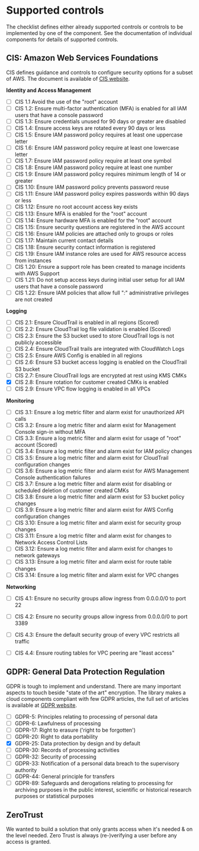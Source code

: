 # Supported controls

The checklist defines either already supported controls or controls to be implemented by one of the component. See the documentation of individual components for details of supported controls.


## CIS: Amazon Web Services Foundations

CIS defines guidance and controls to configure security options for a subset of AWS. The document is available of [CIS website](https://www.cisecurity.org/benchmark/amazon_web_services/).

**Identity and Access Management**

- [ ] CIS 1.1 Avoid the use of the "root" account
- [ ] CIS 1.2: Ensure multi-factor authentication (MFA) is enabled for all IAM users that have a console password
- [ ] CIS 1.3: Ensure credentials unused for 90 days or greater are disabled
- [ ] CIS 1.4: Ensure access keys are rotated every 90 days or less
- [ ] CIS 1.5: Ensure IAM password policy requires at least one uppercase letter
- [ ] CIS 1.6: Ensure IAM password policy require at least one lowercase letter
- [ ] CIS 1.7: Ensure IAM password policy require at least one symbol
- [ ] CIS 1.8: Ensure IAM password policy require at least one number
- [ ] CIS 1.9: Ensure IAM password policy requires minimum length of 14 or greater
- [ ] CIS 1.10: Ensure IAM password policy prevents password reuse
- [ ] CIS 1.11: Ensure IAM password policy expires passwords within 90 days or less
- [ ] CIS 1.12: Ensure no root account access key exists
- [ ] CIS 1.13: Ensure MFA is enabled for the "root" account
- [ ] CIS 1.14: Ensure hardware MFA is enabled for the "root" account
- [ ] CIS 1.15: Ensure security questions are registered in the AWS account
- [ ] CIS 1.16: Ensure IAM policies are attached only to groups or roles
- [ ] CIS 1.17: Maintain current contact details
- [ ] CIS 1.18: Ensure security contact information is registered
- [ ] CIS 1.19: Ensure IAM instance roles are used for AWS resource access from instances
- [ ] CIS 1.20: Ensure a support role has been created to manage incidents with AWS Support
- [ ] CIS 1.21: Do not setup access keys during initial user setup for all IAM users that have a console password
- [ ] CIS 1.22: Ensure IAM policies that allow full "*:*" administrative privileges are not created

**Logging**

- [ ] CIS 2.1: Ensure CloudTrail is enabled in all regions (Scored)
- [ ] CIS 2.2: Ensure CloudTrail log file validation is enabled (Scored)
- [ ] CIS 2.3: Ensure the S3 bucket used to store CloudTrail logs is not publicly accessible
- [ ] CIS 2.4: Ensure CloudTrail trails are integrated with CloudWatch Logs
- [ ] CIS 2.5: Ensure AWS Config is enabled in all regions
- [ ] CIS 2.6: Ensure S3 bucket access logging is enabled on the CloudTrail S3 bucket
- [ ] CIS 2.7: Ensure CloudTrail logs are encrypted at rest using KMS CMKs
- [x] CIS 2.8: Ensure rotation for customer created CMKs is enabled
- [ ] CIS 2.9: Ensure VPC flow logging is enabled in all VPCs

**Monitoring**

- [ ] CIS 3.1: Ensure a log metric filter and alarm exist for unauthorized API calls
- [ ] CIS 3.2: Ensure a log metric filter and alarm exist for Management Console sign-in without MFA
- [ ] CIS 3.3: Ensure a log metric filter and alarm exist for usage of "root" account (Scored)
- [ ] CIS 3.4: Ensure a log metric filter and alarm exist for IAM policy changes
- [ ] CIS 3.5: Ensure a log metric filter and alarm exist for CloudTrail configuration changes
- [ ] CIS 3.6: Ensure a log metric filter and alarm exist for AWS Management Console authentication failures
- [ ] CIS 3.7: Ensure a log metric filter and alarm exist for disabling or scheduled deletion of customer created CMKs
- [ ] CIS 3.8: Ensure a log metric filter and alarm exist for S3 bucket policy changes
- [ ] CIS 3.9: Ensure a log metric filter and alarm exist for AWS Config configuration changes
- [ ] CIS 3.10: Ensure a log metric filter and alarm exist for security group changes
- [ ] CIS 3.11: Ensure a log metric filter and alarm exist for changes to Network Access Control Lists
- [ ] CIS 3.12: Ensure a log metric filter and alarm exist for changes to network gateways
- [ ] CIS 3.13: Ensure a log metric filter and alarm exist for route table changes
- [ ] CIS 3.14: Ensure a log metric filter and alarm exist for VPC changes

**Networking**

- [ ] CIS 4.1: Ensure no security groups allow ingress from 0.0.0.0/0 to port 22
- [ ] CIS 4.2: Ensure no security groups allow ingress from 0.0.0.0/0 to port 3389
- [ ] CIS 4.3: Ensure the default security group of every VPC restricts all traffic
- [ ] CIS 4.4: Ensure routing tables for VPC peering are "least access"


## GDPR: General Data Protection Regulation

GDPR is tough to implement and understand. There are many important aspects to touch beside "state of the art" encryption. The library makes a
cloud components compliant with few GDPR articles, the full set of articles is available at [GDPR website](https://gdpr.eu/tag/gdpr).

- [ ] GDPR-5: Principles relating to processing of personal data
- [ ] GDPR-6: Lawfulness of processing
- [ ] GDPR-17: Right to erasure ('right to be forgotten')
- [ ] GDPR-20: Right to data portability
- [x] GDPR-25: Data protection by design and by default
- [ ] GDPR-30: Records of processing activities
- [ ] GDPR-32: Security of processing
- [ ] GDPR-33: Notification of a personal data breach to the supervisory authority
- [ ] GDPR-44: General principle for transfers
- [ ] GDPR-89: Safeguards and derogations relating to processing for archiving purposes in the public interest, scientific or historical research purposes or statistical purposes

## ZeroTrust

We wanted to build a solution that only grants access when it's needed & on the level needed. Zero Trust is always (re-)verifying a user before any access is granted.
